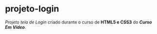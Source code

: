 # projeto-login
 _Projeto tela de Login_ criado durante o curso de **HTML5 e CSS3** do _**Curso Em Vídeo**_.
